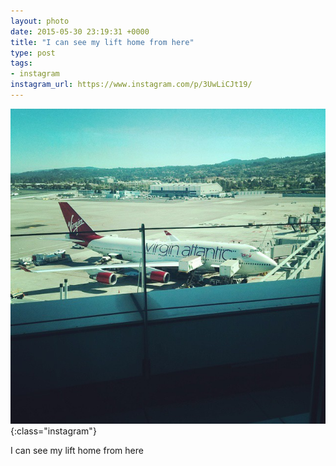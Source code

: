 ```yaml
---
layout: photo
date: 2015-05-30 23:19:31 +0000
title: "I can see my lift home from here"
type: post
tags:
- instagram
instagram_url: https://www.instagram.com/p/3UwLiCJt19/
---
```


![Instagram - 3UwLiCJt19](/img/3UwLiCJt19.jpg){:class="instagram"}

I can see my lift home from here
